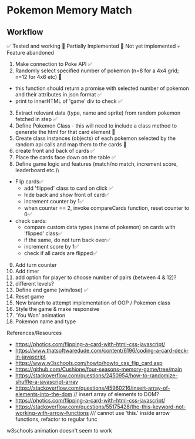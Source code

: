 # Pokemon Memory Match
## Workflow
✅ Tested and working
🔸 Partially Implemented
🛑 Not yet implemented
💀 Feature abandoned

1. Make connection to Poke API ✅
2. Randomly select specified number of pokemon (n=8 for a 4x4 grid; n=12 for 4x6 etc) 🔸
  - this function should return a promise with selected number of pokemon and their attributes in json format ✅
  - print to innerHTML of 'game' div to check ✅
3. Extract relevant data (type, name and sprite) from random pokemon fetched in step ✅
4. Define Pokemon Class - this will need to include a class method to generate the html for that card element 🔸
5. Create class instances (objects) of each pokemon selected by the random api calls and map them to the cards 🛑
6. create front and back of cards ✅
7. Place the cards face down on the table ✅
8.  Define game logic and features (match/no match, increment score, leaderboard etc.)\
  - Flip cards✅
    - add 'flipped' class to card on click ✅
    - hide back and show front of card✅
    - increment counter by 1✅
    - when counter == 2, invoke compareCards function, reset counter to 0✅
  - check cards:
    - compare custom data types (name of pokemon) on cards with 'flipped' class✅
    - if the same, do not turn back over✅
    - increment score by 1✅
    - check if all cards are flipped✅
9.  Add turn counter
10. Add timer
11. add option for player to choose number of pairs (between 4 & 12)?
12. different levels?
12. Define end game (win/lose) ✅
13. Reset game
14. New branch to attempt implementation of OOP / Pokemon class 
15. Style the game & make responsive
16. 'You Won' animation
17. Pokemon name and type

References/Resources
- https://photics.com/flipping-a-card-with-html-css-javascript/
- https://www.thatsoftwaredude.com/content/6196/coding-a-card-deck-in-javascript
- https://www.w3schools.com/howto/howto_css_flip_card.asp
- https://github.com/Cushione/four-seasons-memory-game/tree/main
- https://stackoverflow.com/questions/2450954/how-to-randomize-shuffle-a-javascript-array
- https://stackoverflow.com/questions/45960216/insert-array-of-elements-into-the-dom // insert array of elements to DOM?
- https://photics.com/flipping-a-card-with-html-css-javascript/
- https://stackoverflow.com/questions/55175428/the-this-keyword-not-working-with-arrow-functions /// cannot use 'this.' inside arrow functions, refactor to regular func

w3schools animation doesn't seem to work